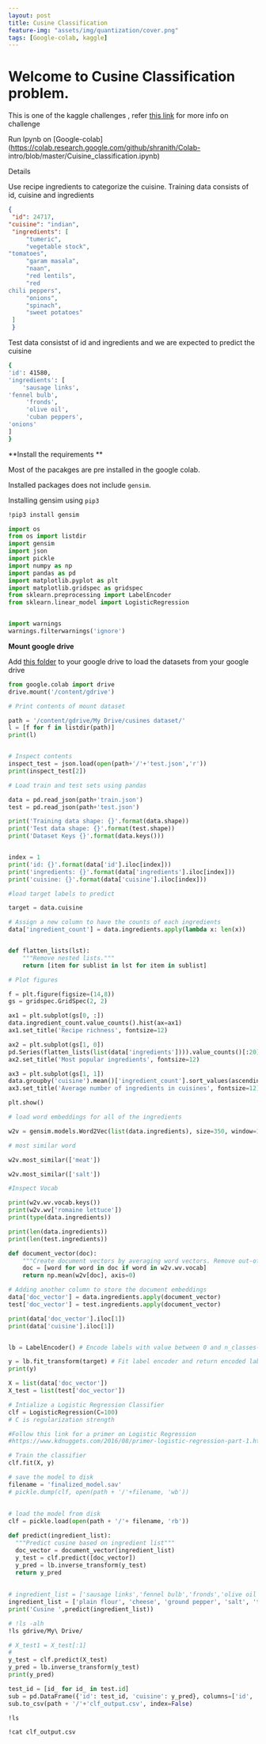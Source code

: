 ```yaml
---
layout: post
title: Cusine Classification
feature-img: "assets/img/quantization/cover.png"
tags: [Google-colab, kaggle]
---
```

# Welcome to Cusine Classification problem.

This is one of the kaggle
challenges , refer  [this link](https://www.kaggle.com/c/whats-cooking/data) for
more info on challenge

Run Ipynb on [Google-colab] (https://colab.research.google.com/github/shranith/Colab-
intro/blob/master/Cuisine_classification.ipynb)

Details

Use recipe ingredients to categorize the cuisine.
Training data consists of id, cuisine and ingredients

```json
{
 "id": 24717,
"cuisine": "indian",
 "ingredients": [
     "tumeric",
     "vegetable stock",
"tomatoes",
     "garam masala",
     "naan",
     "red lentils",
     "red
chili peppers",
     "onions",
     "spinach",
     "sweet potatoes"
 ]
 }

 ```

Test data consistst of id and ingredients and we are expected to predict the
cuisine

``` bash
{
'id': 41580, 
'ingredients': [
    'sausage links',
'fennel bulb',
     'fronds',
     'olive oil',
     'cuban peppers',
'onions'
]
}

```

**Install the requirements **

Most of the pacakges are pre installed in the
google colab.

Installed packages does not include `gensim`.  

Installing
gensim using `pip3`

```bash
!pip3 install gensim

```

```python
import os
from os import listdir
import gensim
import json
import pickle
import numpy as np
import pandas as pd
import matplotlib.pyplot as plt
import matplotlib.gridspec as gridspec
from sklearn.preprocessing import LabelEncoder
from sklearn.linear_model import LogisticRegression


import warnings
warnings.filterwarnings('ignore')
```

**Mount google drive** 

Add [this
folder](https://drive.google.com/drive/folders/1jMTbMH0qwoiU64JWO8I_4OXVLTtD7pl6?usp=sharing)
to your google drive to load the datasets from your google drive

```python
from google.colab import drive
drive.mount('/content/gdrive')
```

```python
# Print contents of mount dataset

path = '/content/gdrive/My Drive/cusines dataset/'
l = [f for f in listdir(path)]
print(l)


# Inspect contents 
inspect_test = json.load(open(path+'/'+'test.json','r'))
print(inspect_test[2])
```

```python
# Load train and test sets using pandas

data = pd.read_json(path+'train.json')
test = pd.read_json(path+'test.json')

print('Training data shape: {}'.format(data.shape))
print('Test data shape: {}'.format(test.shape))
print('Dataset Keys {}'.format(data.keys()))


index = 1
print('id: {}'.format(data['id'].iloc[index]))
print('ingredients: {}'.format(data['ingredients'].iloc[index]))
print('cuisine: {}'.format(data['cuisine'].iloc[index]))

```

```python
#load target labels to predict

target = data.cuisine
```

```python
# Assign a new column to have the counts of each ingredients
data['ingredient_count'] = data.ingredients.apply(lambda x: len(x))


def flatten_lists(lst):
    """Remove nested lists."""
    return [item for sublist in lst for item in sublist]
```

```python
# Plot figures 

f = plt.figure(figsize=(14,8))
gs = gridspec.GridSpec(2, 2)

ax1 = plt.subplot(gs[0, :])
data.ingredient_count.value_counts().hist(ax=ax1)
ax1.set_title('Recipe richness', fontsize=12)

ax2 = plt.subplot(gs[1, 0])
pd.Series(flatten_lists(list(data['ingredients']))).value_counts()[:20].plot(kind='barh', ax=ax2)
ax2.set_title('Most popular ingredients', fontsize=12)

ax3 = plt.subplot(gs[1, 1])
data.groupby('cuisine').mean()['ingredient_count'].sort_values(ascending=False).plot(kind='barh', ax=ax3)
ax3.set_title('Average number of ingredients in cuisines', fontsize=12)

plt.show()
```

```python
# load word embeddings for all of the ingredients 

w2v = gensim.models.Word2Vec(list(data.ingredients), size=350, window=10, min_count=2, iter=20)

```

```python
# most similar word

w2v.most_similar(['meat'])
```

```python
w2v.most_similar(['salt'])
```

```python
#Inspect Vocab

print(w2v.wv.vocab.keys())
print(w2v.wv['romaine lettuce'])
print(type(data.ingredients))

print(len(data.ingredients))
print(len(test.ingredients))
```

```python
def document_vector(doc):
    """Create document vectors by averaging word vectors. Remove out-of-vocabulary words."""
    doc = [word for word in doc if word in w2v.wv.vocab]
    return np.mean(w2v[doc], axis=0)
```

```python
# Adding another column to store the document embeddings
data['doc_vector'] = data.ingredients.apply(document_vector)
test['doc_vector'] = test.ingredients.apply(document_vector)
```

```python
print(data['doc_vector'].iloc[1])
print(data['cuisine'].iloc[1])
```

```python

lb = LabelEncoder() # Encode labels with value between 0 and n_classes-1.

y = lb.fit_transform(target) # Fit label encoder and return encoded labels
print(y)
```

```python
X = list(data['doc_vector'])
X_test = list(test['doc_vector'])
```

```python
# Intialize a Logistic Regression Classifier
clf = LogisticRegression(C=100) 
# C is regularization strength

#Follow this link for a primer on Logistic Regression
#https://www.kdnuggets.com/2016/08/primer-logistic-regression-part-1.html
```

```python
# Train the classifier
clf.fit(X, y)

```

```python
# save the model to disk
filename = 'finalized_model.sav'
# pickle.dump(clf, open(path + '/'+filename, 'wb'))
 
 
# load the model from disk
clf = pickle.load(open(path + '/'+ filename, 'rb'))
```

```python
def predict(ingredient_list):
  """Predict cusine based on ingredient list"""
  doc_vector = document_vector(ingredient_list)
  y_test = clf.predict([doc_vector])
  y_pred = lb.inverse_transform(y_test)
  return y_pred
  
  
# ingredient_list = ['sausage links','fennel bulb','fronds','olive oil','cuban peppers','onions', 'salt']
ingredient_list = ['plain flour', 'cheese', 'ground pepper', 'salt', 'tomatoes', 'ground black pepper', 'thyme', 'eggs', 'green tomatoes', 'yellow corn meal', 'milk', 'vegetable oil']
print('Cusine ',predict(ingredient_list))
```

```bash
# !ls -alh
!ls gdrive/My\ Drive/

```

```python
# X_test1 = X_test[:1]
# 
y_test = clf.predict(X_test)
y_pred = lb.inverse_transform(y_test)
print(y_pred)
```

```python
test_id = [id_ for id_ in test.id]
sub = pd.DataFrame({'id': test_id, 'cuisine': y_pred}, columns=['id', 'cuisine'])
sub.to_csv(path + '/'+'clf_output.csv', index=False)
```

```bash
!ls

```

```bash
!cat clf_output.csv
```
